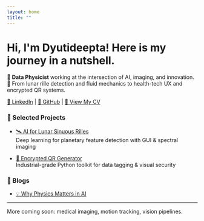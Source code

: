 ```yaml
---
layout: home
title: ""
---
```


# Hi, I'm Dyutideepta! Here is my journey in a nutshell.

🌌 **Data Physicist** working at the intersection of AI, imaging, and innovation.  
🚀 From lunar rille detection and fluid mechanics to health-tech UX and encrypted QR systems.

[🔗 LinkedIn](https://www.linkedin.com/in/dyutideepta-banerjee) | [📂 GitHub](https://github.com/DyutideeptaB) | [📄 View My CV](https://dyutideeptab.github.io/Cognition_Bytes_by_Dyutideepta/assets/DyutideeptaBanerjee_CV.pdf)




### 🌟 Selected Projects

- [🛰️ AI for Lunar Sinuous Rilles](./Project/planetary-feature-detection/)  
  Deep learning for planetary feature detection with GUI & spectral imaging

- [🔐 Encrypted QR Generator](./projects/qr-encryption.html)  
  Industrial-grade Python toolkit for data tagging & visual security

### 🧠 Blogs

- [💡 Why Physics Matters in AI](/physics-in-ai/)  
  

---

More coming soon: medical imaging, motion tracking, vision pipelines.
